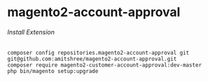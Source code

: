 # magento2-account-approval

###### Install Extension
```
composer config repositories.magento2-account-approval git git@github.com:amitshree/magento2-account-approval.git
composer require magento2-customer-account-approval:dev-master
php bin/magento setup:upgrade
```
